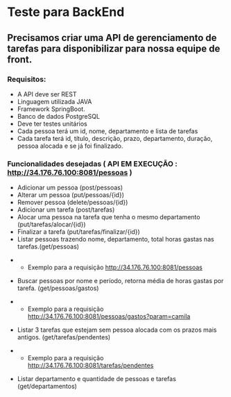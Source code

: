 # Teste para BackEnd
## Precisamos criar uma API de gerenciamento de tarefas para disponibilizar para nossa equipe de front.

### Requisitos:

- A API deve ser REST
- Linguagem utilizada JAVA
- Framework SpringBoot.
- Banco de dados PostgreSQL
- Deve ter testes unitários
- Cada pessoa terá um id, nome, departamento e  lista de tarefas
- Cada tarefa terá id, título, descrição, prazo, departamento, duração, pessoa alocada e se já foi finalizado.

### Funcionalidades desejadas ( API EM EXECUÇÃO : http://34.176.76.100:8081/pessoas )

- Adicionar um pessoa (post/pessoas)
- Alterar um pessoa (put/pessoas/{id})
- Remover pessoa (delete/pessoas/{id})
- Adicionar um tarefa (post/tarefas)
- Alocar uma pessoa na tarefa que tenha o mesmo departamento (put/tarefas/alocar/{id})
- Finalizar a tarefa (put/tarefas/finalizar/{id})
- Listar pessoas trazendo nome, departamento, total horas gastas nas tarefas.(get/pessoas)
* * Exemplo para a requisição  http://34.176.76.100:8081/pessoas
- Buscar pessoas por nome e período, retorna média de horas gastas por tarefa. (get/pessoas/gastos)
* * Exemplo para a requisição  http://34.176.76.100:8081/pessoas/gastos?param=camila
- Listar 3 tarefas que estejam sem pessoa alocada com os prazos mais antigos. (get/tarefas/pendentes)
* * Exemplo para a requisição http://34.176.76.100:8081/tarefas/pendentes
- Listar departamento e quantidade de pessoas e tarefas (get/departamentos)


